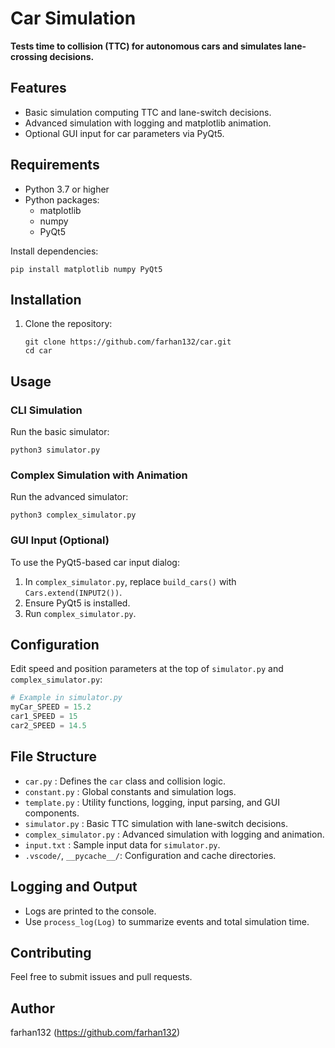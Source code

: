 # Car Simulation

**Tests time to collision (TTC) for autonomous cars and simulates lane-crossing decisions.**

## Features
- Basic simulation computing TTC and lane-switch decisions.
- Advanced simulation with logging and matplotlib animation.
- Optional GUI input for car parameters via PyQt5.

## Requirements
- Python 3.7 or higher
- Python packages:
  - matplotlib
  - numpy
  - PyQt5

Install dependencies:
```
pip install matplotlib numpy PyQt5
```

## Installation
1. Clone the repository:
   ```
   git clone https://github.com/farhan132/car.git
   cd car
   ```

## Usage

### CLI Simulation
Run the basic simulator:
```
python3 simulator.py
```

### Complex Simulation with Animation
Run the advanced simulator:
```
python3 complex_simulator.py
```

### GUI Input (Optional)
To use the PyQt5-based car input dialog:
1. In `complex_simulator.py`, replace `build_cars()` with `Cars.extend(INPUT2())`.
2. Ensure PyQt5 is installed.
3. Run `complex_simulator.py`.

## Configuration
Edit speed and position parameters at the top of `simulator.py` and `complex_simulator.py`:
```python
# Example in simulator.py
myCar_SPEED = 15.2
car1_SPEED = 15
car2_SPEED = 14.5
```

## File Structure
- `car.py`               : Defines the `car` class and collision logic.
- `constant.py`          : Global constants and simulation logs.
- `template.py`          : Utility functions, logging, input parsing, and GUI components.
- `simulator.py`         : Basic TTC simulation with lane-switch decisions.
- `complex_simulator.py` : Advanced simulation with logging and animation.
- `input.txt`            : Sample input data for `simulator.py`.
- `.vscode/`, `__pycache__/`: Configuration and cache directories.

## Logging and Output
- Logs are printed to the console.
- Use `process_log(Log)` to summarize events and total simulation time.

## Contributing
Feel free to submit issues and pull requests.

## Author
farhan132 (https://github.com/farhan132)
